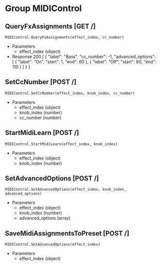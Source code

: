 # Group MIDIControl

## QueryFxAssignments [GET /]
```
MIDIControl.QueryFxAssignments(effect_index, cc_number)
```
+ Parameters
  + effect_index (object)
+ Response 200
[
  {
    "label": "Bass",
    "cc_number": -1,
    "advanced_options": [
      {
        "label": "On",
        "start": 1,
        "end": 60
      },
      {
        "label": "Off",
        "start": 80,
        "end": 110
      }
    ]
  }
]

## SetCcNumber [POST /]
```
MIDIControl.SetCcNumber(effect_index, knob_index, cc_number)
```
+ Parameters
  + effect_index (object)
  + knob_index (number)
  + cc_number (number)

## StartMidiLearn [POST /]
```
MIDIControl.StartMidiLearn(effect_index, knob_index)
```
+ Parameters
  + effect_index (object)
  + knob_index (number)

## SetAdvancedOptions [POST /]
```
MIDIControl.SetAdvancedOptions(effect_index, knob_index, advanced_options)
```
+ Parameters
  + effect_index (object)
  + knob_index (number)
  + advanced_options (array)

## SaveMidiAssignmentsToPreset [POST /]
```
MIDIControl.SetAdvancedOptions(effect_index)
```
+ Parameters
  + effect_index (object)
